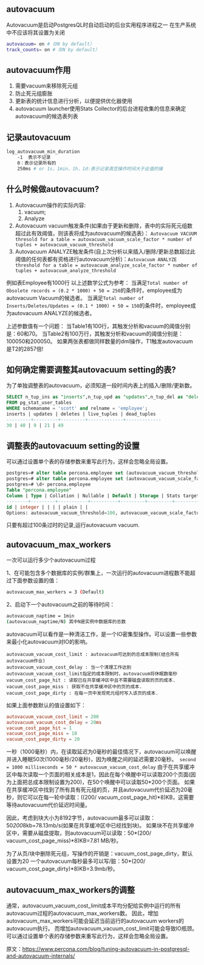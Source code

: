 ## autovacuum

Autovacuum是启动PostgresQL时自动启动的后台实用程序进程之一
在生产系统中不应该将其设置为关闭

```bash
autovacuum= on #（ON by default）
track_counts= on #（ON by default）
```

## autovacuum作用

1. 需要vacuum来移除死元组
2. 防止死元组膨胀
3. 更新表的统计信息进行分析，以便提供优化器使用
4. autovacuum launcher使用Stats Collector的后台进程收集的信息来确定autovacuum的候选表列表

## 记录autovacuum

```bash
log_autovacuum_min_duration
    -1  表示不记录
    0：表示记录所有的
    250ms # or 1s，1min，1h，1d:表示记录真空操作时间大于此值的操
```

## 什么时候做autovacuum?

1. Autovacuum操作的实际内容:
   1. vacuum;
   2. Analyze
2. Autovacuum vacuum触发条件(如果由于更新和删除，表中的实际死元组数超过此有效阈值，则该表将成为autovacuum的候选表)：
`Autovacuum VACUUM thresold for a table = autovacuum_vacuum_scale_factor * number of tuples + autovacuum_vacuum_threshold`
3. Autovacuum ANALYZE触发条件(自上次分析以来插入/删除/更新总数超过此阈值的任何表都有资格进行autovacuum分析)：`Autovacuum ANALYZE threshold for a table = autovacuum_analyze_scale_factor * number of tuples + autovacuum_analyze_threshold`

例如表Employee有1000行
以上述数学公式为参考：
当满足`Total number of Obsolete records = (0.2 * 1000) + 50 = 250`的条件时，employee成为autovacuum Vacuum的候选者。
当满足`Total number of Inserts/Deletes/Updates = (0.1 * 1000) + 50 = 150`的条件时，employee成为autovacuum ANALYZE的候选者。

上述参数值有一个问题：
当Table1有100行，其触发分析和vacuum的阈值分别是：60和70。
当Table2有100万行，其触发分析和vacuum的阈值分别是：100050和200050。
如果两张表都做同样数量的dml操作，T1触发autovacuum是T2的2857倍!



## 如何确定需要调整其autovacuum setting的表?

为了单独调整表的autovacuum，必须知道一段时间内表上的插入/删除/更新数。

```sql
SELECT n_tup_ins as "inserts",n_tup_upd as "updates",n_tup_del as "deletes",n_live_tup as "live_tuples", n_dead_tup as "dead_tuples"
FROM pg_stat_user_tables
WHERE schemaname = 'scott' and relname = 'employee';
inserts | updates | deletes | live_tuples | dead_tuples
---------+---------+---------+-------------+-------------
30 | 40 | 9 | 21 | 49
```


## 调整表的autovacuum setting的设置

可以通过设置单个表的存储参数来重写此行为，这样会忽略全局设置。
```sql
postgres=# alter table percona.employee set (autovacuum_vacuum_threshold = 100);
postgres=# alter table percona.employee set (autovacuum_vacuum_scale_factor=0);
postgres=# \d+ percona.employee
Table "percona.employee"
Column | Type | Collation | Nullable | Default | Storage | Stats target | Description
--------+---------+-----------+----------+---------+---------+--------------+-------------
id | integer | | | | plain | |
Options: autovacuum_vacuum_threshold=100, autovacuum_vacuum_scale_factor = 0
```

只要有超过100条过时的记录,运行autovacuum vacuum.



## autovacuum_max_workers

一次可以运行多少个autovacuum过程

1、在可能包含多个数据库的实例/群集上，一次运行的autovacuum进程数不能超过下面参数设置的值：

```bash
autovacuum_max_workers = 3 (Default)
```

2、启动下一个autovacuum之前的等待时间：

```bash
autovacuum_naptime = 1min
(autovacuum_naptime/N) 其中N是实例中数据库的总数
```

autovacuum可以看作是一种清洁工作，是一个IO密集型操作。可以设置一些参数来最小化autovacuum对IO的影响。

```
autovacuum_vacuum_cost_limit : autovacuum可达到的总成本限制(结合所有autovacuum作业)
autovacuum_vacuum_cost_delay : 当一个清理工作达到autovacuum_vacuum_cost_limit指定的成本限制时，autovacuum将休眠数毫秒
vacuum_cost_page_hit : 读取已在共享缓冲区中且不需要磁盘读取的页的成本.
vacuum_cost_page_miss : 获取不在共享缓冲区中的页的成本.
vacuum_cost_page_dirty : 在每一页中发现死元组时写入该页的成本.
```

如果上面参数默认的值设置如下：

```conf
autovacuum_vacuum_cost_limit = 200
autovacuum_vacuum_cost_delay = 20ms
vacuum_cost_page_hit = 1
vacuum_cost_page_miss = 10
vacuum_cost_page_dirty = 20
```

一秒（1000毫秒）内，在读取延迟为0毫秒的最佳情况下，autovacuum可以唤醒并进入睡眠50次(1000毫秒/20毫秒)，因为唤醒之间的延迟需要20毫秒。` second = 1000 milliseconds = 50 * autovacuum_vacuum_cost_delay`
由于在共享缓冲区中每次读取一个页面的相关成本是1，因此在每个唤醒中可以读取200个页面(因为上面把总成本限制设置为200)，在50个唤醒中可以读取50*200个页面。
如果在共享缓冲区中找到了所有具有死元组的页，并且autovacuum代价延迟为20毫秒，则它可以在每一轮中读取：((200/ vacuum_cost_page_hit)*8)KB，这需要等待autovacuum代价延迟时间量。

因此，考虑到块大小为8192字节，autovacuum最多可以读取：50*200*8kb=78.13mb/s(如果在共享缓冲区中已经找到块)。
如果块不在共享缓冲区中，需要从磁盘提取，则autovacuum可以读取：50*(200/ vacuum_cost_page_miss)*8)KB=7.81 MB/秒。

为了从页/块中删除死元组，写操作的开销是：vacuum_cost_page_dirty，默认设置为20
一个autovacuum每秒最多可以写/脏：50*(200/ vacuum_cost_page_dirty)*8)KB=3.9mb/秒。



## autovacuum_max_workers的调整

通常，autovacuum_vacuum_cost_limit成本平均分配给实例中运行的所有autovacuum过程的autovacuum_max_workers数。
因此，增加autovacuum_max_workers可能会延迟当前运行的autovacuum workers的autovacuum执行。
而增加autovacuum_vacuum_cost_limit可能会导致IO瓶颈。
可以通过设置单个表的存储参数来重写此行为，这样会忽略全局设置。

原文：https://www.percona.com/blog/tuning-autovacuum-in-postgresql-and-autovacuum-internals/